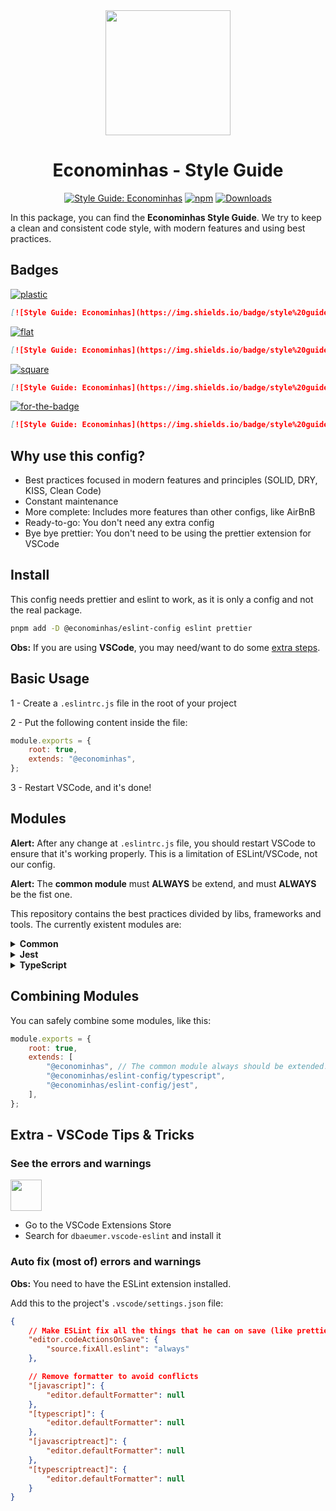 <div align="center">

<img src="https://avatars.githubusercontent.com/u/120692541?s=200&v=4" width="200" height="200">

# Econominhas - Style Guide

[![Style Guide: Econominhas](https://img.shields.io/badge/style%20guide-ECONOMINHAS-4B00FA?style=for-the-badge)](https://github.com/econominhas/eslint-config)
[![npm](https://img.shields.io/npm/v/@econominhas/eslint-config.svg?style=for-the-badge&color=CC3534)](https://www.npmjs.com/package/@econominhas/eslint-config)
[![Downloads](https://img.shields.io/npm/dw/@econominhas/eslint-config.svg?style=for-the-badge)](https://www.npmjs.com/package/@econominhas/eslint-config)

</div>

In this package, you can find the **Econominhas Style Guide**. We try to keep a clean and consistent code style, with modern features and using best practices.

## Badges

[![plastic](https://img.shields.io/badge/style%20guide-Econominhas-4B00FA?style=plastic)](https://github.com/econominhas/eslint-config)

```md
[![Style Guide: Econominhas](https://img.shields.io/badge/style%20guide-Econominhas-4B00FA?style=plastic)](https://github.com/econominhas/eslint-config)
```

[![flat](https://img.shields.io/badge/style%20guide-Econominhas-4B00FA?style=flat)](https://github.com/econominhas/eslint-config)

```md
[![Style Guide: Econominhas](https://img.shields.io/badge/style%20guide-Econominhas-4B00FA?style=flat)](https://github.com/econominhas/eslint-config)
```

[![square](https://img.shields.io/badge/style%20guide-Econominhas-4B00FA?style=square)](https://github.com/econominhas/eslint-config)

```md
[![Style Guide: Econominhas](https://img.shields.io/badge/style%20guide-Econominhas-4B00FA?style=square)](https://github.com/econominhas/eslint-config)
```

[![for-the-badge](https://img.shields.io/badge/style%20guide-Econominhas-4B00FA?style=for-the-badge)](https://github.com/econominhas/eslint-config)

```md
[![Style Guide: Econominhas](https://img.shields.io/badge/style%20guide-Econominhas-4B00FA?style=for-the-badge)](https://github.com/econominhas/eslint-config)
```

## Why use this config?

- Best practices focused in modern features and principles (SOLID, DRY, KISS, Clean Code)
- Constant maintenance
- More complete: Includes more features than other configs, like AirBnB
- Ready-to-go: You don't need any extra config
- Bye bye prettier: You don't need to be using the prettier extension for VSCode

## Install

This config needs prettier and eslint to work, as it is only a config and not the real package.

```sh
pnpm add -D @econominhas/eslint-config eslint prettier
```

**Obs:** If you are using **VSCode**, you may need/want to do some [extra steps](#extra---vscode-tips--tricks).

## Basic Usage

1 - Create a `.eslintrc.js` file in the root of your project

2 - Put the following content inside the file:

```js
module.exports = {
	root: true,
	extends: "@econominhas",
};
```

3 - Restart VSCode, and it's done!

## Modules

**Alert:** After any change at `.eslintrc.js` file, you should restart VSCode to ensure that it's working properly. This is a limitation of ESLint/VSCode, not our config.

**Alert:** The **common module** must **ALWAYS** be extend, and must **ALWAYS** be the fist one.

This repository contains the best practices divided by libs, frameworks and tools. The currently existent modules are:

<!--  -->
<!--  -->
<!--  -->

<details>

<summary><strong>Common</strong></summary>

The common module is the default rules used by every javascript project. It doesn't contains any special config for frameworks, backend, frontend or npm package. **You must import this module if you want to use any of the other modules of this package.**

#### Usage

Create an `.eslintrc.js` file in the root folder of your package and add this content to it:

```js
module.exports = {
	root: true,
	extends: "@econominhas",
};
```

</details>

<!--  -->
<!--  -->
<!--  -->

<details>

<summary><strong>Jest</strong></summary>

Specific configs to projects that uses Jest.

#### Usage

Create an `.eslintrc.js` file in the root folder of your package and add this content to it:

```js
/* eslint-disable @typescript-eslint/no-var-requires */
/* eslint-disable @typescript-eslint/no-require-imports */

module.exports = {
	root: true,
	extends: [
		"@econominhas", // The common module always should be extended!
		"@econominhas/eslint-config/jest",
	],
	settings: {
		jest: {
			version: require("jest/package.json").version,
		},
	},
};
```

</details>

<!--  -->
<!--  -->
<!--  -->

<details>

<summary><strong>TypeScript</strong></summary>

Specific configs for typescript projects.

#### Usage

Create an `.eslintrc.js` file in the root folder of your package and add this content to it:

```js
module.exports = {
	root: true,
	extends: [
		"@econominhas", // The common module always should be extended!
		"@econominhas/eslint-config/typescript",
	],
};
```

#### Using another `tsconfig` for linting

By default, this module uses `tsconfig.json` file for configuring the typescript for the project, but you can use another file specifically for linting.

To use another file, simply add this to your `.eslintrc.js` file:

```js
/// .eslintrc.js
module.exports = {
	// ...
	parserOptions: {
		project: "tsconfig.lint.json", // <<< Name of the tsconfig file here (Must be in the root folder of the project)
	},
	// ...
};
```

</details>

## Combining Modules

You can safely combine some modules, like this:

```js
module.exports = {
	root: true,
	extends: [
		"@econominhas", // The common module always should be extended!
		"@econominhas/eslint-config/typescript",
		"@econominhas/eslint-config/jest",
	],
};
```

## Extra - VSCode Tips & Tricks

### See the errors and warnings

<img src="https://dbaeumer.gallerycdn.vsassets.io/extensions/dbaeumer/vscode-eslint/3.0.5/1712051003124/Microsoft.VisualStudio.Services.Icons.Default" width="50" height="50">

- Go to the VSCode Extensions Store
- Search for `dbaeumer.vscode-eslint` and install it

### Auto fix (most of) errors and warnings

**Obs:** You need to have the ESLint extension installed.

Add this to the project's `.vscode/settings.json` file:

```json
{
	// Make ESLint fix all the things that he can on save (like prettier formatting)
	"editor.codeActionsOnSave": {
		"source.fixAll.eslint": "always"
	},

	// Remove formatter to avoid conflicts
	"[javascript]": {
		"editor.defaultFormatter": null
	},
	"[typescript]": {
		"editor.defaultFormatter": null
	},
	"[javascriptreact]": {
		"editor.defaultFormatter": null
	},
	"[typescriptreact]": {
		"editor.defaultFormatter": null
	}
}
```

